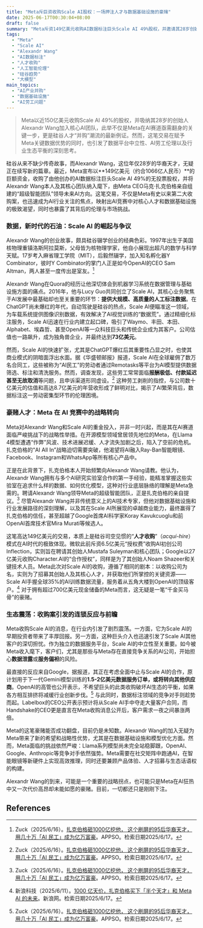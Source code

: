 ```yaml
---
title: "Meta斥巨资收购Scale AI股权：一场押注人才与数据基础设施的豪赌"
date: 2025-06-17T00:30:04+08:00
draft: false
summary: "Meta斥资149亿美元收购AI数据标注巨头Scale AI 49%股权，并邀请其28岁创始人Alexandr Wang加入核心AI团队，旨在扭转Llama模型困境并在AI竞赛中占据优势。这笔交易凸显了硅谷对AI人才和数据基础设施的极致追逐，但同时也引发了对AI劳工伦理、数据平台中立性以及行业生态平衡的深刻讨论，其长期影响仍待观察。"
tags: 
  - "Meta"
  - "Scale AI"
  - "Alexandr Wang"
  - "AI数据标注"
  - "人才收购"
  - "人工智能伦理"
  - "硅谷趋势"
  - "大模型"
main_topics: 
  - "AI产业并购"
  - "数据基础设施"
  - "AI劳工问题"
---
```


> Meta以近150亿美元收购Scale AI 49%的股权，并吸纳其28岁的创始人Alexandr Wang加入核心AI团队，此举不仅是Meta在AI赛道亟需翻身的关键一步，更是硅谷人才“并购”潮流的最新例证。然而，这笔交易在赋予Meta关键数据优势的同时，也引发了数据平台中立性、AI劳工伦理以及行业生态平衡的深刻思考。

硅谷从来不缺少传奇故事，而Alexandr Wang，这位年仅28岁的华裔天才，无疑正在续写新的篇章。最近，Meta宣布以**149亿美元（约合1066亿人民币）**的巨额资金，收购了由他创办的AI数据标注巨头Scale AI 49%的无投票股权，并将Alexandr Wang本人及其核心团队纳入麾下，由Meta CEO马克·扎克伯格亲自组建的“超级智能团队”领导未来AI方向。这笔交易，不仅是Meta有史以来第二大收购案，也迅速成为AI行业关注的焦点，映射出AI竞赛中对核心人才和数据基础设施的极致渴望，同时也暴露了其背后的伦理与市场挑战。

### 数据，新时代的石油：Scale AI 的崛起与争议

Alexandr Wang的创业故事，颇具硅谷辍学创业的经典色彩。1997年出生于美国核物理重镇洛斯阿拉莫斯，父母皆为核物理学家，他自小展现出超凡的数学与科学天赋。17岁考入麻省理工学院（MIT），后毅然辍学，加入知名孵化器Y Combinator，彼时Y Combinator的掌门人正是如今OpenAI的CEO Sam Altman，两人甚至一度传出是室友。[^1]

Alexandr Wang在Quora的经历让他深切体会到机器学习系统在数据管理与基础设施方面的痛点。2016年，他与Lucy Guo共同创立了Scale AI，其核心业务聚焦于AI发展中最基础却也至关重要的环节：**提供大规模、高质量的人工标注数据**。在ChatGPT尚未爆红的年代，自动驾驶是硅谷的热点，Scale AI便瞄准这一领域，为车载系统提供图像识别数据，有效解决了AI视觉训练的“数据荒”。通过精细化标注服务，Scale AI迅速在行业内建立起口碑，吸引了Waymo、丰田、本田、Alphabet、埃森哲、甚至OpenAI等一众科技巨头和传统企业成为其客户。公司估值也一路飙升，成为独角兽企业，并最终达到**73亿美元**。

然而，Scale AI的快速扩张，尤其是ChatGPT爆红后其重要性凸显之时，也使其商业模式的阴暗面浮出水面。据《华盛顿邮报》报道，Scale AI在全球雇佣了数万名合同工，这些被称为“AI民工”的劳动者通过Remotasks等平台为AI模型提供数据筛选、标注和清洗服务。然而，调查发现，这些劳工常常面临**报酬极低、付款延迟甚至无故取消**等问题，且申诉渠道形同虚设。[^2] 这种劳工剥削的指控，与公司数十亿美元的估值和高达8.7亿美元的年营收形成了鲜明对比，揭示了AI繁荣背后，数据标注这一劳动密集型环节的伦理困境。

### 豪赌人才：Meta 在 AI 竞赛中的战略转向

Meta对Alexandr Wang和Scale AI的重金投入，并非一时兴起，而是其在AI赛道面临严峻挑战下的战略性举措。在开源模型领域曾居领先地位的Meta，在Llama 4模型遭遇“作弊”风波、技术进展迟缓、人才流失加剧之后，陷入了空前的危机。扎克伯格的“AI All In”战略迫切需要突破，他渴望将AI融入Ray-Ban智能眼镜、Facebook、Instagram和WhatsApp等所有核心产品中。

正是在此背景下，扎克伯格本人开始频繁向Alexandr Wang请教。他认为，Alexandr Wang拥有与多个AI研究实验室合作的第一手经验，能精准掌握这些实验室在追求什么样的数据、如何优化模型，这种对行业底层脉络的理解是Meta急需的。聘请Alexandr Wang领导Meta的超级智能团队，正是扎克伯格的亲自提议。[^3] 尽管Alexandr Wang并非传统意义上的AI技术专家，但他对数据基础设施和行业发展路径的深刻理解，以及其在Scale AI所展现的卓越商业能力，最终赢得了扎克伯格的信任，甚至超越了Google首席AI科学家Koray Kavukcuoglu和前OpenAI首席技术官Mira Murati等候选人。

这笔高达149亿美元的交易，本质上是硅谷司空见惯的“**人才收购**”（_acqui-hire_）模式在AI时代的极致体现。微软此前斥资6.5亿美元“授权费”收购AI初创公司Inflection，实则旨在聘请其创始人Mustafa Suleyman和核心团队；Google以27亿美元收购Character.AI的“合作授权”，同样是为了其创始人Noam Shazeer和关键技术人员。Meta此次对Scale AI的收购，遵循了相同的剧本：以收购公司为名，实则为了招募其创始人及其核心人才，并获取他们所掌控的关键资源——Scale AI手握全球35%的AI训练数据流量，服务着从五角大楼到OpenAI的顶级客户。[^4] 对于拥有超过700亿美元现金储备的Meta而言，这无疑是一笔“千金买马骨”的豪赌。

### 生态震荡：收购案引发的连锁反应与前瞻

Meta收购Scale AI的消息，在行业内引发了剧烈震荡。一方面，它为Scale AI的早期投资者带来了丰厚回报。另一方面，这种巨头介入也迅速引发了Scale AI其他客户的深切担忧。作为独立的数据服务平台，Scale AI的中立性至关重要。如今被Meta收入麾下，客户们，尤其是那些与Meta存在直接竞争关系的AI公司，开始担心**数据泄露**或**服务偏袒**的风险。

最直接的反应来自Google，据报道，其正在考虑全面中止与Scale AI的合作，原计划用于下一代Gemini模型训练的**1.5-2亿美元数据服务订单，或将转向其他供应商**。OpenAI的高管也公开表示，不希望巨头的此类收购破坏AI生态的平衡，如果各方相互排挤将减缓行业创新步伐。[^5] 与此同时，数据标注领域的竞争对手则趁势而起。Labelbox的CEO公开表示预计将从Scale AI手中夺走大量客户合同，而Handshake的CEO更是直言在Meta收购消息公开后，客户需求一夜之间暴涨两倍。

Meta的这笔豪赌能否成功翻盘，目前仍是未知数。Alexandr Wang的加入无疑为Meta带来了新的希望和战略性优势，尤其是在数据基础设施和模型优化方面。然而，Meta面临的挑战依然严峻：Llama系列模型尚未完全站稳脚跟，OpenAI、Google、Anthropic等竞争对手依然强势。Meta需要在社交矩阵中跑通AI，在智能眼镜等新硬件上实现高效推理，同时还要兼顾产品体验、人才招募与生态话语权的构建。

Alexandr Wang的到来，可能是一个重要的战略拐点，也可能只是Meta在AI狂热中又一次代价高昂却未能如愿的豪赌。目前，一切都还只是刚刚下注。

## References
[^1]: Zuck（2025/6/16）。[扎克伯格砸1000亿挖他， 这个刷屏的95后华裔天才，用几十万「AI 民工」成为亿万富豪](https://mp.weixin.qq.com/s/gyzbVRww8k2wUigzWTqIXw)。APPSO。检索日期2025/6/17。
[^2]: Zuck（2025/6/16）。[扎克伯格砸1000亿挖他， 这个刷屏的95后华裔天才，用几十万「AI 民工」成为亿万富豪](https://mp.weixin.qq.com/s/gyzbVRww8k2wUigzWTqIXw)。APPSO。检索日期2025/6/17。
[^3]: Zuck（2025/6/16）。[扎克伯格砸1000亿挖他， 这个刷屏的95后华裔天才，用几十万「AI 民工」成为亿万富豪](https://mp.weixin.qq.com/s/gyzbVRww8k2wUigzWTqIXw)。APPSO。检索日期2025/6/17。
[^4]: 新浪科技（2025/6/11）。[1000 亿天价，扎克伯格买下「半个天才」和 Meta AI 的未来](https://finance.sina.com.cn/tech/roll/2025-06-11/doc-inezsutf9266099.shtml)。新浪网。检索日期2025/6/17。
[^5]: Zuck（2025/6/16）。[扎克伯格砸1000亿挖他， 这个刷屏的95后华裔天才，用几十万「AI 民工」成为亿万富豪](https://mp.weixin.qq.com/s/gyzbVRww8k2wUigzWTqIXw)。APPSO。检索日期2025/6/17。
